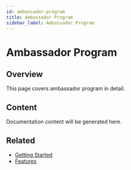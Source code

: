 ```yaml
---
id: ambassador-program
title: Ambassador Program
sidebar_label: Ambassador Program
---
```


# Ambassador Program

## Overview

This page covers ambassador program in detail.

## Content

Documentation content will be generated here.

## Related

- [Getting Started](/docs/getting-started)
- [Features](/docs/features)
